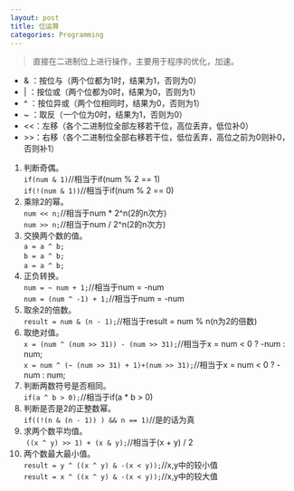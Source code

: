 ```yaml
---
layout: post
title: 位运算
categories: Programming
---
```


> 直接在二进制位上进行操作，主要用于程序的优化，加速。

<!-- more -->

* & ：按位与（两个位都为1时，结果为1，否则为0）  
* \| ：按位或（两个位都为0时，结果为0，否则为1）  
* ^ ：按位异或（两个位相同时，结果为0，否则为1）  
* \~ ：取反（一个位为0时，结果为1，否则为0）  
* \<<：左移（各个二进制位全部左移若干位，高位丢弃，低位补0）  
* \>>：右移（各个二进制位全部右移若干位，低位丢弃，高位之前为0则补0，否则补1）  

1. 判断奇偶。  
  `if(num & 1)`//相当于if(num % 2 == 1)  
  `if(!(num & 1))`//相当于if(num % 2 == 0)  
2. 乘除2的幂。  
  `num << n;`//相当于num * 2^n(2的n次方)  
  `num >> n;`//相当于num / 2^n(2的n次方)  
3. 交换两个数的值。  
  `a = a ^ b;`  
  `b = a ^ b;`  
  `a = a ^ b;`  
4. 正负转换。  
  `num = ~ num + 1;`//相当于num = -num  
  `num = (num ^ -1) + 1;`//相当于num = -num  
5. 取余2的倍数。  
  `result = num & (n - 1);`//相当于result = num % n(n为2的倍数)  
6. 取绝对值。  
  `x = (num ^ (num >> 31)) - (num >> 31);`//相当于x = num < 0 ? -num : num;  
  `x = num ^ (~ (num >> 31) + 1)+(num >> 31);`//相当于x = num < 0 ? -num : num;  
7. 判断两数符号是否相同。  
  `if(a ^ b > 0);`//相当于if(a * b > 0)  
8. 判断是否是2的正整数幂。  
  `if((!(n & (n - 1)) ) && n == 1)`//是的话为真  
9. 求两个数平均值。  
  `((x ^ y) >> 1) + (x & y);`//相当于(x + y) / 2  
10. 两个数最大最小值。  
  `result = y ^ ((x ^ y) & -(x < y));`//x,y中的较小值  
  `result = x ^ ((x ^ y) & -(x < y));`//x,y中的较大值  

